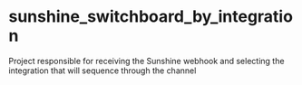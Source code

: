 # sunshine_switchboard_by_integration
Project responsible for receiving the Sunshine webhook and selecting the integration that will sequence through the channel 

